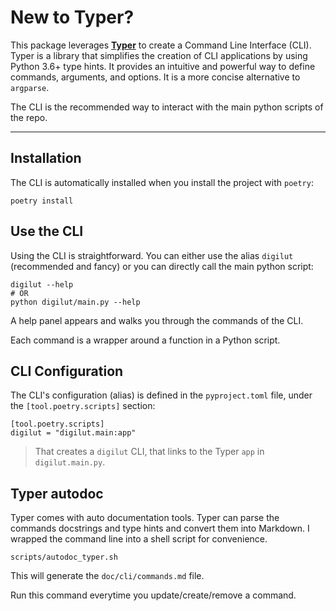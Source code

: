 # New to Typer?

This package leverages [**Typer**](https://typer.tiangolo.com) to create a Command Line Interface (CLI). Typer is a library that simplifies the creation of CLI applications by using Python 3.6+ type hints. It provides an intuitive and powerful way to define commands, arguments, and options. It is a more concise alternative to `argparse`.

The CLI is the recommended way to interact with the main python scripts of the repo.

---

## Installation

The CLI is automatically installed when you install the project with `poetry`:

    poetry install

## Use the CLI

Using the CLI is straightforward. You can either use the alias `digilut` (recommended and fancy) or you can directly call the main python script:

    digilut --help
    # OR
    python digilut/main.py --help

A help panel appears and walks you through the commands of the CLI.

Each command is a wrapper around a function in a Python script.

## CLI Configuration

The CLI's configuration (alias) is defined in the `pyproject.toml` file, under the `[tool.poetry.scripts]` section:

    [tool.poetry.scripts]
    digilut = "digilut.main:app"

> That creates a `digilut` CLI, that links to the Typer `app` in `digilut.main.py`.

## Typer autodoc

Typer comes with auto documentation tools. Typer can parse the commands docstrings and type hints and convert them into Markdown. I wrapped the command line into a shell script for convenience.

    scripts/autodoc_typer.sh

This will generate the `doc/cli/commands.md` file.

Run this command everytime you update/create/remove a command.
